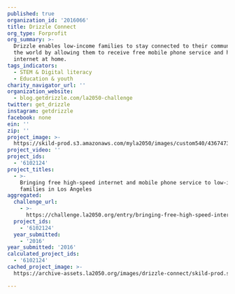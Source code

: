```yaml
---
published: true
organization_id: '2016066'
title: Drizzle Connect
org_type: Forprofit
org_summary: >-
  Drizzle enables low-income families to stay connected to their community and
  the world by allowing them to receive free mobile phone service and high-speed
  internet at home.
tags_indicators:
  - STEM & Digital literacy
  - Education & youth
charity_navigator_url: ''
organization_website:
  - blog.getdrizzle.com/la2050-challenge
twitter: get_drizzle
instagram: getdrizzle
facebook: none
ein: ''
zip: ''
project_image: >-
  https://skild-prod.s3.amazonaws.com/myla2050/images/custom540/4367473165741-team90.png
project_video: ''
project_ids:
  - '6102124'
project_titles:
  - >-
    Bringing free high-speed internet and mobile phone service to low-income
    families in Los Angeles
aggregated:
  challenge_url:
    - >-
      https://challenge.la2050.org/entry/bringing-free-high-speed-internet-and-mobile-phone-service-to-low-income-families-in-los-angeles
  project_ids:
    - '6102124'
  year_submitted:
    - '2016'
year_submitted: '2016'
calculated_project_ids:
  - '6102124'
cached_project_image: >-
  https://archive-assets.la2050.org/images/drizzle-connect/skild-prod.s3.amazonaws.com/myla2050/images/custom540/4367473165741-team90.png

---
```

